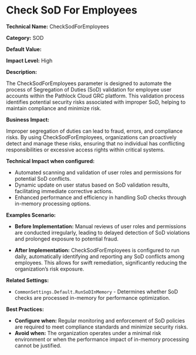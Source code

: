# Check SoD For Employees

**Technical Name:** CheckSodForEmployees

**Category:** SOD

**Default Value:**

**Impact Level:** High

**Description:**

The CheckSodForEmployees parameter is designed to automate the process of Segregation of Duties (SoD) validation for employee user accounts within the Pathlock Cloud GRC platform. This validation process identifies potential security risks associated with improper SoD, helping to maintain compliance and minimize risk.

**Business Impact:**

Improper segregation of duties can lead to fraud, errors, and compliance risks. By using CheckSodForEmployees, organizations can proactively detect and manage these risks, ensuring that no individual has conflicting responsibilities or excessive access rights within critical systems.

**Technical Impact when configured:**

- Automated scanning and validation of user roles and permissions for potential SoD conflicts.
- Dynamic update on user status based on SoD validation results, facilitating immediate corrective actions.
- Enhanced performance and efficiency in handling SoD checks through in-memory processing options.

**Examples Scenario:**

- **Before Implementation:** Manual reviews of user roles and permissions are conducted irregularly, leading to delayed detection of SoD violations and prolonged exposure to potential fraud.
  
- **After Implementation:** CheckSodForEmployees is configured to run daily, automatically identifying and reporting any SoD conflicts among employees. This allows for swift remediation, significantly reducing the organization’s risk exposure.

**Related Settings:** 

- `CommonSettings.Default.RunSoDInMemory` - Determines whether SoD checks are processed in-memory for performance optimization.

**Best Practices:** 

- **Configure when:** Regular monitoring and enforcement of SoD policies are required to meet compliance standards and minimize security risks.
- **Avoid when:** The organization operates under a minimal risk environment or when the performance impact of in-memory processing cannot be justified.